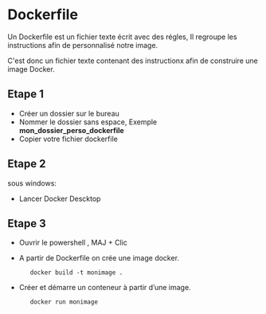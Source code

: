 # Dockerfile

Un Dockerfile est un fichier texte écrit avec des régles, Il regroupe les instructions afin de personnalisé notre image.

C'est donc un fichier texte contenant des instructionx afin de construire une image Docker.


## Etape 1 
* Créer un dossier sur le bureau
* Nommer le dossier sans espace,     Exemple **mon_dossier_perso_dockerfile**
* Copier votre fichier dockerfile

## Etape 2
sous windows:
* Lancer Docker Descktop

## Etape 3
* Ouvrir le powershell , MAJ + Clic
- A partir de Dockerfile on crée une image docker.

         docker build -t monimage .
  
- Créer et démarre un conteneur à partir d’une image.

         docker run monimage
